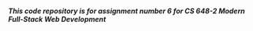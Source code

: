 <h5 class="code-line" data-line-start=2 data-line-end=3 ><a id="This_code_repository_is_for_assignment_number_6_for_CS_6482_Modern_FullStack_Web_Development_2"></a>This code repository is for assignment number 6 for CS 648-2 Modern Full-Stack Web Development</h5>
